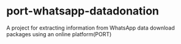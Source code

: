 # port-whatsapp-datadonation
A project for extracting information from WhatsApp data download packages using an online platform(PORT)

